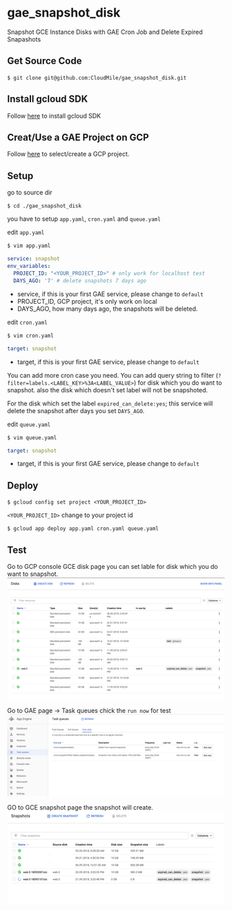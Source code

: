# gae_snapshot_disk
Snapshot GCE Instance Disks with GAE Cron Job and Delete Expired Snapashots

## Get Source Code
```shell
$ git clone git@github.com:CloudMile/gae_snapshot_disk.git
```

## Install gcloud SDK
Follow [here](https://cloud.google.com/sdk/install) to install gcloud SDK

## Creat/Use a GAE Project on GCP
Follow [here](https://console.cloud.google.com/projectselector/appengine/create?lang=go&st=true) to select/create a GCP project.

## Setup
go to source dir
```shell
$ cd ./gae_snapshot_disk
```
you have to setup `app.yaml`, `cron.yaml` and `queue.yaml`

edit `app.yaml`
```shell
$ vim app.yaml
```
```yaml
service: snapshot
env_variables:
  PROJECT_ID: "<YOUR_PROJECT_ID>" # only work for localhost test
  DAYS_AGO: '7' # delete snapshots 7 days ago
```
- service, if this is your first GAE service, please change to `default`
- PROJECT_ID, GCP project, it's only work on local
- DAYS_AGO, how many days ago, the snapshots will be deleted.

edit `cron.yaml`
```shell
$ vim cron.yaml
```
```yaml
target: snapshot
```
- target, if this is your first GAE service, please change to `default`

You can add more cron case you need.
You can add query string to filter (`?filter=labels.<LABEL_KEY>%3A<LABEL_VALUE>`) for disk which you do want to snapshot. also the disk which doesn't set label will not be snapshoted.

For the disk which set the label `expired_can_delete:yes`; this service will delete the snapshot after days you set `DAYS_AGO`.

edit `queue.yaml`
```shell
$ vim queue.yaml
```
```yaml
target: snapshot
```
- target, if this is your first GAE service, please change to `default`

## Deploy
```shell
$ gcloud config set project <YOUR_PROJECT_ID>
```
`<YOUR_PROJECT_ID>` change to your project id
```
$ gcloud app deploy app.yaml cron.yaml queue.yaml
```

## Test
Go to GCP console GCE disk page
you can set lable for disk which you do want to snapshot.
![image](step/step1.png)

Go to GAE page -> Task queues
chick the `run now` for test
![image](step/step2.png)

GO to GCE snapshot page
the snapshot will create.
![image](step/step3.png)
